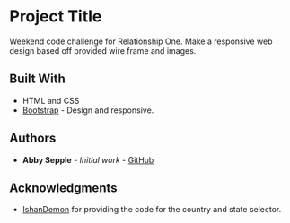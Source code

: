 # Project Title

Weekend code challenge for Relationship One. Make a responsive web design based off provided wire frame and images.

## Built With

* HTML and CSS
* [Bootstrap](http://getbootstrap.com) - Design and responsive.

## Authors

* **Abby Sepple** - *Initial work* - [GitHub](https://github.com/AbbySepple)

## Acknowledgments

* [IshanDemon](https://github.com/IshanDemon/List_Country_State) for providing the code for the country and state selector.
